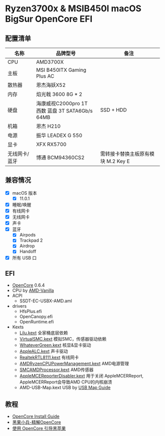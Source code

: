 # Ryzen3700x & MSIB450I macOS BigSur OpenCore EFI

## 配置清单

| 名称 | 品牌型号 | 备注 |
| --- | --- | --- |
| CPU | AMD3700X |  |
| 主板 | MSI B450ITX Gaming Plus AC |  |
| 散热器 | 恩杰海妖X52 |  |
| 内存 | 焰光戟 3600 8G * 2 |  |
| 硬盘 | 海康威视C2000pro 1T<br />西数 蓝盘 3T SATA6Gb/s 64MB | SSD + HDD |
| 机箱 | 恩杰 H210 |  |
| 电源 | 振华 LEADEX G 550 |  |
| 显卡 | XFX RX5700  |  |
| 无线网卡/蓝牙 | 博通 BCM94360CS2 | 需转接卡替换主板原有模块 M.2 Key E |

## 兼容情况

- [x] macOS 版本
    - [x] 11.0.1
- [x] 睡眠/唤醒
- [x] 有线网卡
- [x] 无线网卡
- [x] 声卡
- [x] 蓝牙
    - [x] Airpods
    - [x] Trackpad 2
    - [x] Airdrop
    - [x] Handoff
- [x] 所有 USB 口

## EFI

- [OpenCore](https://github.com/acidanthera/OpenCorePkg) 0.6.4
- CPU by [AMD-Vanilla](https://github.com/AMD-OSX/AMD_Vanilla)
- ACPI
  - SSDT-EC-USBX-AMD.aml
- drivers
    - HfsPlus.efi
    - OpenCanopy.efi
    - OpenRuntime.efi
- Kexts
    - [Lilu.kext](https://github.com/acidanthera/Lilu) 全家桶底层依赖
    - [VirtualSMC.kext](https://github.com/acidanthera/VirtualSMC) 模拟SMC，传感器驱动依赖
    - [WhateverGreen.kext](https://github.com/acidanthera/WhateverGreen) 核显&显卡驱动
    - [AppleALC.kext](https://github.com/acidanthera/AppleALC) 声卡驱动
    - [RealtekRTL8111.kext](https://github.com/Mieze/RTL8111_driver_for_OS_X/) 有线网卡
    - [AMDRyzenCPUPowerManagement.kext](https://github.com/trulyspinach/SMCAMDProcessor) AMD电源管理
    - [SMCAMDProcessor.kext](https://github.com/trulyspinach/SMCAMDProcessor) AMD传感器
    - [AppleMCEReporterDisabler.kext](https://github.com/AMD-OSX/AMD_Vanilla/blob/opencore/Extra/AppleMCEReporterDisabler.kext.zip) 用于关闭 AppleMCERReport, AppleMCERReport会导致AMD CPU的内核崩溃
    - AMD-USB-Map.kext USB by [USB Map Guide](https://dortania.github.io/OpenCore-Post-Install/usb/)
    <!-- - [AirportBrcmFixup.kext](https://github.com/acidanthera/AirportBrcmFixup) 无线网卡
    - [BrcmFirmwareData.kext](https://github.com/acidanthera/BrcmPatchRAM) 蓝牙
    - [BrcmPatchRAM2.kext](https://github.com/acidanthera/BrcmPatchRAM) 蓝牙
    - [BrcmBluetoothInjector.kext](https://github.com/acidanthera/BrcmPatchRAM) 蓝牙 -->


## 教程
- [OpenCore Install Guide](https://dortania.github.io/OpenCore-Install-Guide/)
- [黑果小兵-精解OpenCore](https://blog.daliansky.net/OpenCore-BootLoader.html)
- [使用 OpenCore 引导黑苹果](https://blog.xjn819.com/post/opencore-guide.html)